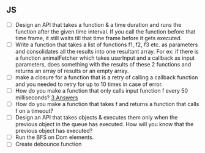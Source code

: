 ## JS
- [ ] Design an API that takes a function & a time duration and runs the function after the given time interval. If you call the function before that time frame, it still waits till that time frame before it gets executed. 
- [ ] Write a function that takes a list of functions f1, f2, f3 etc. as parameters and consolidates all the results into one resultant array. For ex: if there is a function animalFetcher which takes userInput and a callback as input parameters, does something with the results of these 2 functions and returns an array of results or an empty array.
- [ ] make a closure for a function that is a retry of calling a callback function and you needed to retry for up to 10 times in case of error.
- [ ] How do you make a function that only calls input function f every 50 milliseconds?  [3 Answers](https://www.glassdoor.com/Interview/How-do-you-make-a-function-that-only-calls-input-function-f-every-50-milliseconds-QTN_1842921.htm) 
- [ ] How do you make a function that takes f and returns a function that calls f on a timeout? 
- [ ] Design an API that takes objects & executes them only when the previous object in the queue has executed. How will you know that the previous object has executed?
- [ ] Run the BFS on Dom elements.
- [ ] Create debounce function
